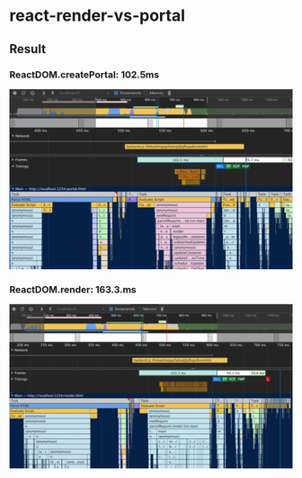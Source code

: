 # react-render-vs-portal

## Result
### ReactDOM.createPortal: 102.5ms
![image](https://github.com/neetbox/react-render-vs-portal/blob/master/portal.png)

### ReactDOM.render: 163.3.ms
![image](https://github.com/neetbox/react-render-vs-portal/blob/master/render.png)
